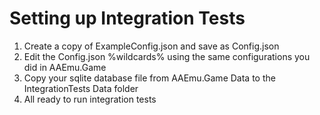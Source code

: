 # Setting up Integration Tests

1. Create a copy of ExampleConfig.json and save as Config.json
2. Edit the Config.json %wildcards% using the same configurations you did in AAEmu.Game
3. Copy your sqlite database file from AAEmu.Game Data to the IntegrationTests Data folder
4. All ready to run integration tests